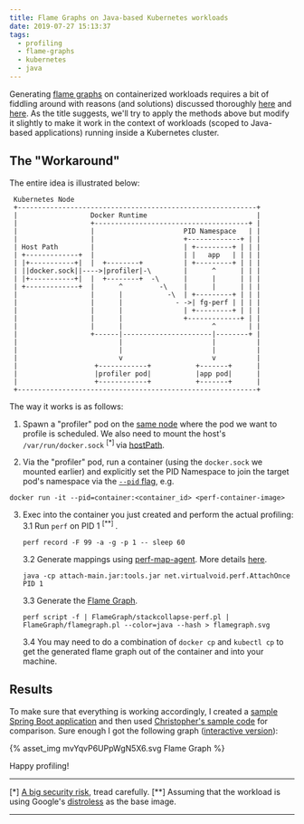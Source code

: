 ```yaml
---
title: Flame Graphs on Java-based Kubernetes workloads
date: 2019-07-27 15:13:37
tags:
  - profiling
  - flame-graphs
  - kubernetes
  - java
---
```


Generating [flame graphs](http://www.brendangregg.com/flamegraphs.html) on containerized workloads requires a bit of fiddling around with reasons (and solutions) discussed thoroughly [here](https://blog.alicegoldfuss.com/making-flamegraphs-with-containerized-java/) and [here](http://www.batey.info/docker-jvm-flamegraphs.html). As the title suggests, we'll try to apply the methods above but modify it slightly to make it work in the context of workloads (scoped to Java-based applications) running inside a Kubernetes cluster.

## The "Workaround"

The entire idea is illustrated below:

```
 Kubernetes Node
 +-----------------------------------------------------------+
 |                  Docker Runtime                           |
 |                  +--------------------------------------+ |
 |                  |                      PID Namespace   | |
 |                  |                      +-------------+ | |
 | Host Path        |                      | +---------+ | | |
 | +-------------+  |                      | |   app   | | | |
 | |+-----------+|  |  +--------+          | +---------+ | | |
 | ||docker.sock||---->|profiler|-\        |      ^      | | |
 | |+-----------+|  |  +--------+  -\      |      |      | | |
 | +-------------+  |      ^         -\    |      |      | | |
 |                  |      |           -\  | +---------+ | | |
 |                  |      |             - ->| fg-perf | | | |
 |                  |      |               | +---------+ | | |
 |                  |      |               +-------------+ | |
 |                  |      |                      ^        | |
 |                  +------|----------------------|--------+ |
 |                         |                      |          |
 |                         |                      |          |
 |                         v                      v          |
 |                   +------------+           +-------+      |
 |                   |profiler pod|           |app pod|      |
 |                   +------------+           +-------+      |
 +-----------------------------------------------------------+
```

The way it works is as follows:

1. Spawn a "profiler" pod on the [same node](https://kubernetes.io/docs/concepts/configuration/assign-pod-node/#nodeselector) where the pod we want to profile is scheduled. We also need to mount the host's `/var/run/docker.sock` <sup> [*] </sup> via [hostPath](https://kubernetes.io/docs/concepts/storage/volumes/#hostpath).

2. Via the "profiler" pod, run a container (using the `docker.sock` we mounted earlier) and explicitly set the PID Namespace to join the target pod's namespace via the [`--pid` flag](https://docs.docker.com/engine/reference/run/#pid-settings---pid), e.g.

```
docker run -it --pid=container:<container_id> <perf-container-image>
```

3. Exec into the container you just created and perform the actual profiling:
    3.1 Run `perf` on PID 1 <sup> [**] </sup>.

    ```
    perf record -F 99 -a -g -p 1 -- sleep 60
    ```

    3.2 Generate mappings using [perf-map-agent](https://github.com/jvm-profiling-tools/perf-map-agent). More details [here](https://blog.alicegoldfuss.com/making-flamegraphs-with-containerized-java/#the-hack).

    ```
    java -cp attach-main.jar:tools.jar net.virtualvoid.perf.AttachOnce PID 1
    ```

    3.3 Generate the [Flame Graph](https://github.com/brendangregg/FlameGraph).

    ```
    perf script -f | FlameGraph/stackcollapse-perf.pl | FlameGraph/flamegraph.pl --color=java --hash > flamegraph.svg
    ```

    3.4 You may need to do a combination of `docker cp` and `kubectl cp` to get the generated flame graph out of the container and into your machine.

## Results

To make sure that everything is working accordingly, I created a [sample Spring Boot application](https://spring.io/guides/gs/spring-boot/) and then used [Christopher's sample code](http://www.batey.info/docker-jvm-flamegraphs.html) for comparison. Sure enough I got the following graph ([interactive version](mvYqvP6UPpWgN5X6.svg)):

{% asset_img mvYqvP6UPpWgN5X6.svg Flame Graph %}

Happy profiling!

- - -
[\*] [A big security risk](https://www.lvh.io/posts/dont-expose-the-docker-socket-not-even-to-a-container.html), tread carefully.
[\*\*] Assuming that the workload is using Google's [distroless](https://github.com/GoogleContainerTools/distroless) as the base image.
- - -
